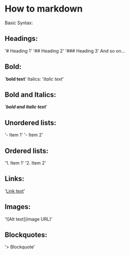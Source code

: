 # How to markdown

Basic Syntax:

## Headings:
'# Heading 1'
'## Heading 2'
'### Heading 3'
And so on...

## Bold:
'**bold text**'
Italics:
'*italic text*'

## Bold and Italics:
'***bold and italic text***'

## Unordered lists:
'- Item 1'
'- Item 2'

## Ordered lists:
'1. Item 1'
'2. Item 2'

## Links:
'[Link text](URL)'

## Images:
'![Alt text](image URL)'

## Blockquotes:
'> Blockquote'
